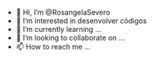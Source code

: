 - 👋 Hi, I’m @RosangelaSevero
- 👀 I’m interested in desenvolver códigos
- 🌱 I’m currently learning ...
- 💞️ I’m looking to collaborate on ...
- 📫 How to reach me ...

<!---
RosangelaSevero/RosangelaSevero is a ✨ special ✨ repository because its `README.md` (this file) appears on your GitHub profile.
You can click the Preview link to take a look at your changes.
--->
